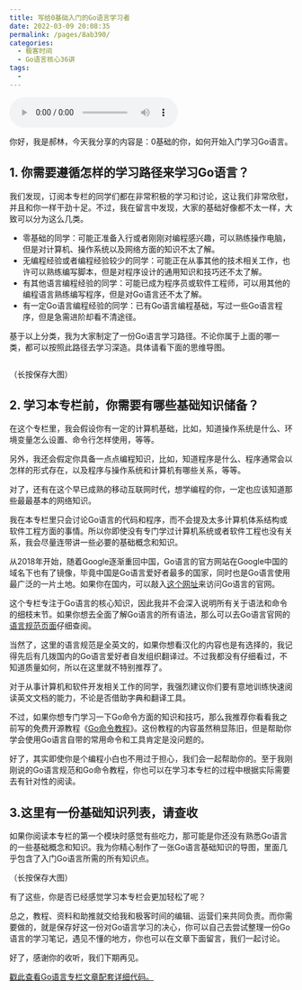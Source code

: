```yaml
---
title: 写给0基础入门的Go语言学习者
date: 2022-03-09 20:08:35
permalink: /pages/8ab390/
categories:
  - 极客时间
  - Go语言核心36讲
tags:
  - 
---
```

<audio title="导读.写给0基础入门的Go语言学习者" src="https://static001.geekbang.org/resource/audio/ce/37/ceea8d59152d2c79d11924f1c195ed37.mp3" controls="controls"></audio> 
<p>你好，我是郝林，今天我分享的内容是：0基础的你，如何开始入门学习Go语言。</p><h2>1. 你需要遵循怎样的学习路径来学习Go语言？</h2><p>我们发现，订阅本专栏的同学们都在非常积极的学习和讨论，这让我们非常欣慰，并且和你一样干劲十足。不过，我在留言中发现，大家的基础好像都不太一样，大致可以分为这么几类。</p><ul>
<li>零基础的同学：可能正准备入行或者刚刚对编程感兴趣，可以熟练操作电脑，但是对计算机、操作系统以及网络方面的知识不太了解。</li>
<li>无编程经验或者编程经验较少的同学：可能正在从事其他的技术相关工作，也许可以熟练编写脚本，但是对程序设计的通用知识和技巧还不太了解。</li>
<li>有其他语言编程经验的同学：可能已成为程序员或软件工程师，可以用其他的编程语言熟练编写程序，但是对Go语言还不太了解。</li>
<li>有一定Go语言编程经验的同学：已有Go语言编程基础，写过一些Go语言程序，但是急需进阶却看不清途径。</li>
</ul><p>基于以上分类，我为大家制定了一份Go语言学习路径。不论你属于上面的哪一类，都可以按照此路径去学习深造。具体请看下面的思维导图。</p><p><img src="https://static001.geekbang.org/resource/image/c7/b7/c702df29da67be3c4083ecce1d0eadb7.png" alt=""></p><p>（长按保存大图）</p><h2>2. 学习本专栏前，你需要有哪些基础知识储备？</h2><p>在这个专栏里，我会假设你有一定的计算机基础，比如，知道操作系统是什么、环境变量怎么设置、命令行怎样使用，等等。</p><!-- [[[read_end]]] --><p>另外，我还会假定你具备一点点编程知识，比如，知道程序是什么、程序通常会以怎样的形式存在，以及程序与操作系统和计算机有哪些关系，等等。</p><p>对了，还有在这个早已成熟的移动互联网时代，想学编程的你，一定也应该知道那些最最基本的网络知识。</p><p>我在本专栏里只会讨论Go语言的代码和程序，而不会提及太多计算机体系结构或软件工程方面的事情。所以你即使没有专门学过计算机系统或者软件工程也没有关系，我会尽量连带讲一些必要的基础概念和知识。</p><p>从2018年开始，随着Google逐渐重回中国，Go语言的官方网站在Google中国的域名下也有了镜像，毕竟中国是Go语言爱好者最多的国家，同时也是Go语言使用最广泛的一片土地。如果你在国内，可以敲入<a href="https://golang.google.cn">这个网址</a>来访问Go语言的官网。</p><p>这个专栏专注于Go语言的核心知识，因此我并不会深入说明所有关于语法和命令的细枝末节。如果你想去全面了解Go语言的所有语法，那么可以去Go语言官网的<a href="https://golang.google.cn/ref/spec">语言规范页面</a>仔细查阅。</p><p>当然了，这里的语言规范是全英文的，如果你想看汉化的内容也是有选择的，我记得先后有几拨国内的Go语言爱好者自发组织翻译过。不过我都没有仔细看过，不知道质量如何，所以在这里就不特别推荐了。</p><p>对于从事计算机和软件开发相关工作的同学，我强烈建议你们要有意地训练快速阅读英文文档的能力，不论是否借助字典和翻译工具。</p><p>不过，如果你想专门学习一下Go命令方面的知识和技巧，那么我推荐你看看我之前写的免费开源教程《<a href="https://github.com/hyper0x/go_command_tutorial">Go命令教程</a>》。这份教程的内容虽然稍显陈旧，但是帮助你学会使用Go语言自带的常用命令和工具肯定是没问题的。</p><p>好了，其实即使你是个编程小白也不用过于担心，我们会一起帮助你的。至于我刚刚说的Go语言规范和Go命令教程，你也可以在学习本专栏的过程中根据实际需要去有针对性的阅读。</p><h2>3.这里有一份基础知识列表，请查收</h2><p>如果你阅读本专栏的第一个模块时感觉有些吃力，那可能是你还没有熟悉Go语言的一些基础概念和知识。我为你精心制作了一张Go语言基础知识的导图，里面几乎包含了入门Go语言所需的所有知识点。</p><p><img src="https://static001.geekbang.org/resource/image/ad/85/add8566dc5431378bda313a32a6ebb85.jpg" alt=""><br>
（长按保存大图）</p><p>有了这些，你是否已经感觉学习本专栏会更加轻松了呢？</p><p>总之，教程、资料和助推就交给我和极客时间的编辑、运营们来共同负责。而你需要做的，就是保存好这一份对Go语言学习的决心，你可以自己去尝试整理一份Go语言的学习笔记，遇见不懂的地方，你也可以在文章下面留言，我们一起讨论。</p><p>好了，感谢你的收听，我们下期再见。</p><p><a href="https://github.com/hyper0x/Golang_Puzzlers">戳此查看Go语言专栏文章配套详细代码。</a></p>